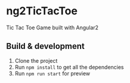 # ng2TicTacToe
Tic Tac Toe Game built with Angular2

## Build & development
1. Clone the project
2. Run `npm install` to get all the dependencies
3. Run `npm run start` for preview